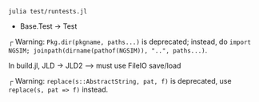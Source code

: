
`julia test/runtests.jl`
  - Base.Test -> Test

┌ Warning: `Pkg.dir(pkgname, paths...)` is deprecated; instead, do `import NGSIM; joinpath(dirname(pathof(NGSIM)), "..", paths...)`.


In build.jl, JLD -> JLD2
 --> must use FileIO save/load

┌ Warning: `replace(s::AbstractString, pat, f)` is deprecated, use `replace(s, pat => f)` instead.

